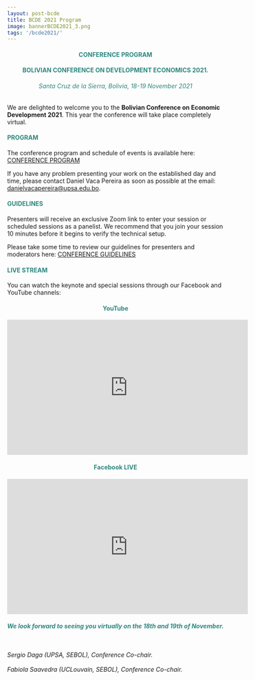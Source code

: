 ```yaml
---
layout: post-bcde
title: BCDE 2021 Program
image: bannerBCDE2021_3.png
tags: '/bcde2021/'
---
```


<center><h4 style="color:#2d877d;"> <b>CONFERENCE PROGRAM</b> </h4></center>
<center><h4 style="color:#2d877d;"> BOLIVIAN CONFERENCE ON DEVELOPMENT ECONOMICS 2021.</h4></center>
<center><h6 style="color:#2d877d;"> Santa Cruz de la Sierra, Bolivia, 18-19 November 2021</h6></center>

We are delighted to welcome you to the __Bolivian Conference on Economic Development 2021__. This year the conference will take place completely virtual. 

<h4 style="color:#2d877d;"> PROGRAM </h4>
The conference program and schedule of events is available here: <a href="/bcde2021/programbcde2021.pdf" target="_blank"> CONFERENCE PROGRAM </a>

If you have any problem presenting your work on the established day and time, please contact Daniel Vaca Pereira as soon as possible at the email: [danielvacapereira@upsa.edu.bo](mailto:danielvacapereira@upsa.edu.bo).

<!-- {% pdf "/bcde2021/programbcde2021.pdf" %} -->


<h4 style="color:#2d877d;"> GUIDELINES</h4>
Presenters will receive an exclusive Zoom link to enter your session or scheduled sessions as a panelist. We recommend that you join your session 10 minutes before it begins to verify the technical setup. 

Please take some time to review our guidelines for presenters and moderators here: <a href="/bcde2021/guidelines.pdf" target="_blank"> CONFERENCE GUIDELINES </a>

<h4 style="color:#2d877d;"> LIVE STREAM</h4>

You can watch the keynote and special sessions through our Facebook and YouTube channels:

<center><h4 style="color:#2d877d;"> <b>YouTube</b> </h4></center>

<iframe width="560" height="315" src="https://www.youtube.com/embed/dl1CmG0_HZk" title="YouTube video player" frameborder="0" allow="accelerometer; autoplay; clipboard-write; encrypted-media; gyroscope; picture-in-picture" allowfullscreen></iframe>

<center><h4 style="color:#2d877d;"> <b>Facebook LIVE</b> </h4></center>
<iframe src="https://www.facebook.com/plugins/video.php?height=314&href=https%3A%2F%2Fwww.facebook.com%2Fboliviaupsa%2Fvideos%2F284045550296400%2F&show_text=false&width=560&t=0" width="560" height="315" style="border:none;overflow:hidden" scrolling="no" frameborder="0" allowfullscreen="true" allow="autoplay; clipboard-write; encrypted-media; picture-in-picture; web-share" allowFullScreen="true"></iframe>

<br> 
<center><h6 style="color:#2d877d;"><b> We look forward to seeing you virtually on the 18th and 19th of November.</b>
<br> 
</h6></center>

<h6> 
<br>
Sergio Daga (UPSA, SEBOL), Conference Co-chair. 
<br>
<br>
Fabiola Saavedra (UCLouvain, SEBOL), Conference Co-chair.
</h6>

